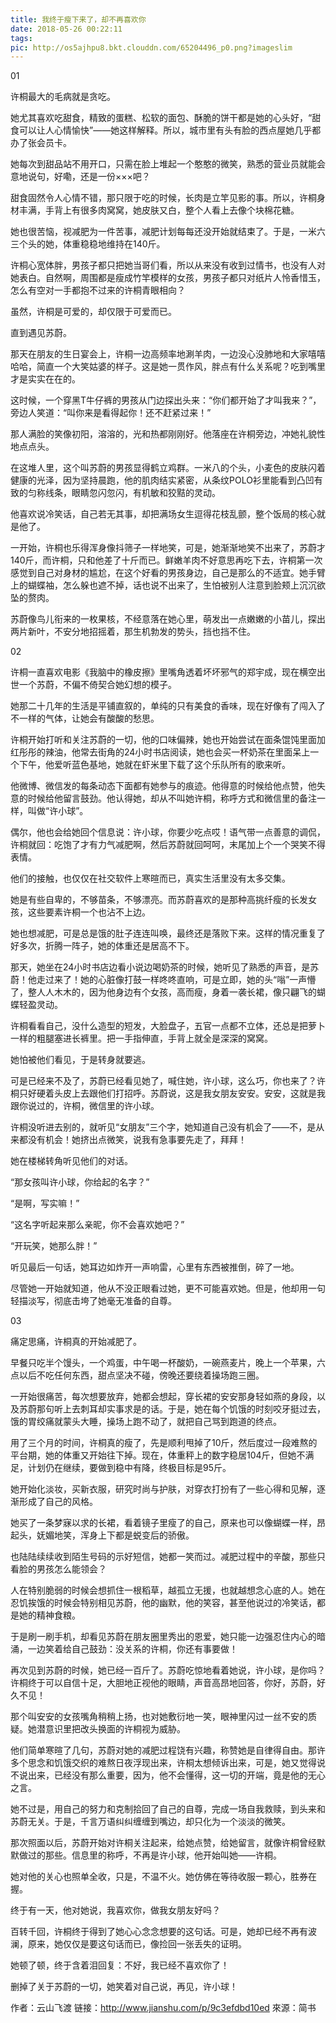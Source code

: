 ```yaml
---
title: 我终于瘦下来了，却不再喜欢你
date: 2018-05-26 00:22:11
tags:
pic: http://os5ajhpu8.bkt.clouddn.com/65204496_p0.png?imageslim
---
```

01

许桐最大的毛病就是贪吃。

她尤其喜欢吃甜食，精致的蛋糕、松软的面包、酥脆的饼干都是她的心头好，“甜食可以让人心情愉快”——她这样解释。所以，城市里有头有脸的西点屋她几乎都办了张会员卡。

她每次到甜品站不用开口，只需在脸上堆起一个憨憨的微笑，熟悉的营业员就能会意地说句，好嘞，还是一份×××吧？

甜食固然令人心情不错，那只限于吃的时候，长肉是立竿见影的事。所以，许桐身材丰满，手背上有很多肉窝窝，她皮肤又白，整个人看上去像个块棉花糖。

她也很苦恼，视减肥为一件苦事，减肥计划每每还没开始就结束了。于是，一米六三个头的她，体重稳稳地维持在140斤。

许桐心宽体胖，男孩子都只把她当哥们看，所以从来没有收到过情书，也没有人对她表白。自然啊，周围都是瘦成竹竿模样的女孩，男孩子都只对纸片人怜香惜玉，怎么有空对一手都抱不过来的许桐青眼相向？

虽然，许桐是可爱的，却仅限于可爱而已。

直到遇见苏蔚。

那天在朋友的生日宴会上，许桐一边高频率地涮羊肉，一边没心没肺地和大家嘻嘻哈哈，简直一个大笑姑婆的样子。这是她一贯作风，胖点有什么关系呢？吃到嘴里才是实实在在的。

这时候，一个穿黑T牛仔裤的男孩从门边探出头来：“你们都开始了才叫我来？”，旁边人笑道：“叫你来是看得起你！还不赶紧过来！”

那人满脸的笑像初阳，溶溶的，光和热都刚刚好。他落座在许桐旁边，冲她礼貌性地点点头。

在这堆人里，这个叫苏蔚的男孩显得鹤立鸡群。一米八的个头，小麦色的皮肤闪着健康的光泽，因为坚持晨跑，他的肌肉结实紧密，从条纹POLO衫里能看到凸凹有致的匀称线条，眼睛忽闪忽闪，有机敏和狡黠的灵动。

他喜欢说冷笑话，自己若无其事，却把满场女生逗得花枝乱颤，整个饭局的核心就是他了。

一开始，许桐也乐得浑身像抖筛子一样地笑，可是，她渐渐地笑不出来了，苏蔚才140斤，而许桐，只和他差了十斤而已。鲜嫩羊肉不好意思再吃下去，许桐第一次感觉到自己对身材的尴尬，在这个好看的男孩身边，自己是那么的不适宜。她手臂上的蝴蝶袖，怎么躲也遮不掉，话也说不出来了，生怕被别人注意到脸颊上沉沉欲坠的赘肉。

苏蔚像鸟儿衔来的一枚果核，不经意落在她心里，萌发出一点嫩嫩的小苗儿，探出两片新叶，不安分地招摇着，那生机勃发的势头，挡也挡不住。

02

许桐一直喜欢电影《我脑中的橡皮擦》里嘴角透着坏坏邪气的郑宇成，现在横空出世一个苏蔚，不偏不倚契合她幻想的模子。

她那二十几年的生活是平铺直叙的，单纯的只有美食的香味，现在好像有了闯入了不一样的气体，让她会有酸酸的愁思。

许桐开始打听和关注苏蔚的一切，他的口味偏辣，她也开始尝试在面条馄饨里面加红彤彤的辣油，他常去街角的24小时书店阅读，她也会买一杯奶茶在里面呆上一个下午，他爱听蓝色基地，她就在虾米里下载了这个乐队所有的歌来听。

他微博、微信发的每条动态下面都有她参与的痕迹。他得意的时候给他点赞，他失意的时候给他留言鼓劲。他认得她，却从不叫她许桐，称呼方式和微信里的备注一样，叫做“许小球”。

偶尔，他也会给她回个信息说：许小球，你要少吃点哎！语气带一点善意的调侃，许桐就回：吃饱了才有力气减肥啊，然后苏蔚就回呵呵，末尾加上个一个哭笑不得表情。

他们的接触，也仅仅在社交软件上寒暄而已，真实生活里没有太多交集。

她是有些自卑的，不够苗条，不够漂亮。而苏蔚喜欢的是那种高挑纤瘦的长发女孩，这些要素许桐一个也沾不上边。

她也想减肥，可是总是饿的肚子连连叫唤，最终还是落败下来。这样的情况重复了好多次，折腾一阵子，她的体重还是居高不下。

那天，她坐在24小时书店边看小说边喝奶茶的时候，她听见了熟悉的声音，是苏蔚！他走过来了！她的心脏像打鼓一样咚咚直响，可是立即，她的头“嗡”一声懵了，整人人木木的，因为他身边有个女孩，高而瘦，身着一袭长裙，像只翩飞的蝴蝶轻盈灵动。

许桐看看自己，没什么造型的短发，大脸盘子，五官一点都不立体，还总是把萝卜一样的粗腿塞进长裤里。把一手指伸直，手背上就全是深深的窝窝。

她怕被他们看见，于是转身就要逃。

可是已经来不及了，苏蔚已经看见她了，喊住她，许小球，这么巧，你也来了？许桐只好硬着头皮上去跟他们打招呼。苏蔚说，这是我女朋友安安。安安，这就是我跟你说过的，许桐，微信里的许小球。

许桐没听进去别的，就听见“女朋友”三个字，她知道自己没有机会了——不，是从来都没有机会！她挤出点微笑，说我有急事要先走了，拜拜！

她在楼梯转角听见他们的对话。

“那女孩叫许小球，你给起的名字？”

“是啊，写实嘛！”

“这名字听起来那么亲昵，你不会喜欢她吧？”

“开玩笑，她那么胖！”

听见最后一句话，她耳边如炸开一声响雷，心里有东西被推倒，碎了一地。

尽管她一开始就知道，他从不没正眼看过她，更不可能喜欢她。但是，他却用一句轻描淡写，彻底击垮了她毫无准备的自尊。

03

痛定思痛，许桐真的开始减肥了。

早餐只吃半个馒头，一个鸡蛋，中午喝一杯酸奶，一碗燕麦片，晚上一个苹果，六点以后不吃任何东西，甜点坚决不碰，傍晚还要绕着操场跑三圈。

一开始很痛苦，每次想要放弃，她都会想起，穿长裙的安安那身轻如燕的身段，以及苏蔚那句听上去刺耳却实事求是的话。于是，她在每个饥饿的时刻咬牙挺过去，饿的胃绞痛就蒙头大睡，操场上跑不动了，就把自己骂到跑道的终点。

用了三个月的时间，许桐真的瘦了，先是顺利甩掉了10斤，然后度过一段难熬的平台期，她的体重又开始往下掉。现在，体重秤上的数字稳居104斤，但她不满足，计划仍在继续，要做到稳中有降，终极目标是95斤。

她开始化淡妆，买新衣服，研究时尚与护肤，对穿衣打扮有了一些心得和见解，逐渐形成了自己的风格。

她买了一条梦寐以求的长裙，看着镜子里瘦了的自己，原来也可以像蝴蝶一样，昂起头，妩媚地笑，浑身上下都是蜕变后的骄傲。

也陆陆续续收到陌生号码的示好短信，她都一笑而过。减肥过程中的辛酸，那些只看脸的男孩怎么能领会？

人在特别脆弱的时候会想抓住一根稻草，越孤立无援，也就越想念心底的人。她在忍饥挨饿的时候会特别相见苏蔚，他的幽默，他的笑容，甚至他说过的冷笑话，都是她的精神食粮。

于是刷一刷手机，却看见苏蔚在朋友圈里秀出的恩爱，她只能一边强忍住内心的暗涌，一边笑着给自己鼓劲：没关系的许桐，你还有事要做！

再次见到苏蔚的时候，她已经一百斤了。苏蔚吃惊地看着她说，许小球，是你吗？许桐终于可以自信十足，大胆地正视他的眼睛，声音高昂地回答，你好，苏蔚，好久不见！

那个叫安安的女孩嘴角稍稍上扬，也对她敷衍地一笑，眼神里闪过一丝不安的质疑。她潜意识里把改头换面的许桐视为威胁。

他们简单寒暄了几句，苏蔚对她的减肥过程饶有兴趣，称赞她是自律得自由。那许多个思念和饥饿交织的难熬日夜浮现出来，许桐太想倾诉出来，可是，她又觉得说不说出来，已经没有那么重要，因为，他不会懂得，这一切的开端，竟是他的无心之言。

她不过是，用自己的努力和克制拾回了自己的自尊，完成一场自我救赎，到头来和苏蔚无关。于是，千言万语纠纠缠缠到嘴边，却只化为一个淡淡的微笑。

那次照面以后，苏蔚开始对许桐关注起来，给她点赞，给她留言，就像许桐曾经默默做过的那些。信息里的称呼，不再是许小球，他开始叫她——许桐。

她对他的关心也照单全收，只是，不温不火。她仿佛在等待收服一颗心，胜券在握。

终于有一天，他对她说，我喜欢你，做我女朋友好吗？

百转千回，许桐终于得到了她心心念念想要的这句话。可是，她却已经不再有波澜，原来，她仅仅是要这句话而已，像捡回一张丢失的证明。

她顿了顿，终于含着泪回复：不好，我已经不喜欢你了！

删掉了关于苏蔚的一切，她笑着对自己说，再见，许小球！

作者：云山飞渡
链接：http://www.jianshu.com/p/9c3efdbd10ed
來源：简书
